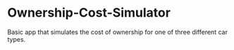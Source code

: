 # Ownership-Cost-Simulator
Basic app that simulates the cost of ownership for one of three different car types. 

